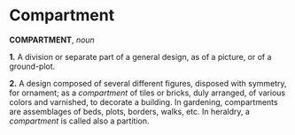 # Compartment

**COMPARTMENT**, _noun_

**1.** A division or separate part of a general design, as of a picture, or of a ground-plot.

**2.** A design composed of several different figures, disposed with symmetry, for ornament; as a _compartment_ of tiles or bricks, duly arranged, of various colors and varnished, to decorate a building. In gardening, compartments are assemblages of beds, plots, borders, walks, etc. In heraldry, a _compartment_ is called also a partition.